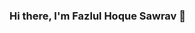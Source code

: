 ### Hi there, I'm Fazlul Hoque Sawrav 👋

<!--
**Fazlul69/fazlul69** is a ✨ _special_ ✨ repository because its `README.md` (this file) appears on your GitHub profile.

Here are some ideas to get you started:

- 🔭 I’m currently working on Android Developer
- 🌱 I’m currently learning Flutter
- 👯 I’m looking to collaborate on open source
- 🤔 I’m looking for help with ...
- 💬 Ask me about ...
- 📫 How to reach me: ...
- ⚡ Fun fact:  I love travelling
-->
